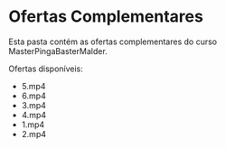# Ofertas Complementares

Esta pasta contém as ofertas complementares do curso MasterPingaBasterMalder.

Ofertas disponíveis:
- 5.mp4
- 6.mp4
- 3.mp4
- 4.mp4
- 1.mp4
- 2.mp4